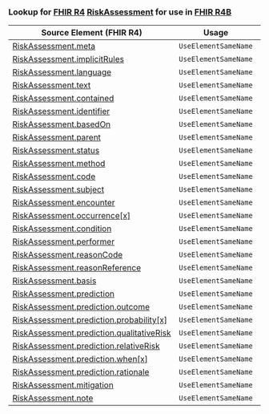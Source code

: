 ### Lookup for [FHIR R4](https://hl7.org/fhir/R4/) [RiskAssessment](https://hl7.org/fhir/R4/RiskAssessment.html) for use in [FHIR R4B](https://hl7.org/fhir/R4B/)

| Source Element (FHIR R4) | Usage | Target |
| -------------- | ----- | ------ |
| [RiskAssessment.meta](https://hl7.org/fhir/R4/RiskAssessment.html#resource) | `UseElementSameName` | [RiskAssessment.meta](https://hl7.org/fhir/R4B/RiskAssessment.html#resource) |
| [RiskAssessment.implicitRules](https://hl7.org/fhir/R4/RiskAssessment.html#resource) | `UseElementSameName` | [RiskAssessment.implicitRules](https://hl7.org/fhir/R4B/RiskAssessment.html#resource) |
| [RiskAssessment.language](https://hl7.org/fhir/R4/RiskAssessment.html#resource) | `UseElementSameName` | [RiskAssessment.language](https://hl7.org/fhir/R4B/RiskAssessment.html#resource) |
| [RiskAssessment.text](https://hl7.org/fhir/R4/RiskAssessment.html#resource) | `UseElementSameName` | [RiskAssessment.text](https://hl7.org/fhir/R4B/RiskAssessment.html#resource) |
| [RiskAssessment.contained](https://hl7.org/fhir/R4/RiskAssessment.html#resource) | `UseElementSameName` | [RiskAssessment.contained](https://hl7.org/fhir/R4B/RiskAssessment.html#resource) |
| [RiskAssessment.identifier](https://hl7.org/fhir/R4/RiskAssessment.html#resource) | `UseElementSameName` | [RiskAssessment.identifier](https://hl7.org/fhir/R4B/RiskAssessment.html#resource) |
| [RiskAssessment.basedOn](https://hl7.org/fhir/R4/RiskAssessment.html#resource) | `UseElementSameName` | [RiskAssessment.basedOn](https://hl7.org/fhir/R4B/RiskAssessment.html#resource) |
| [RiskAssessment.parent](https://hl7.org/fhir/R4/RiskAssessment.html#resource) | `UseElementSameName` | [RiskAssessment.parent](https://hl7.org/fhir/R4B/RiskAssessment.html#resource) |
| [RiskAssessment.status](https://hl7.org/fhir/R4/RiskAssessment.html#resource) | `UseElementSameName` | [RiskAssessment.status](https://hl7.org/fhir/R4B/RiskAssessment.html#resource) |
| [RiskAssessment.method](https://hl7.org/fhir/R4/RiskAssessment.html#resource) | `UseElementSameName` | [RiskAssessment.method](https://hl7.org/fhir/R4B/RiskAssessment.html#resource) |
| [RiskAssessment.code](https://hl7.org/fhir/R4/RiskAssessment.html#resource) | `UseElementSameName` | [RiskAssessment.code](https://hl7.org/fhir/R4B/RiskAssessment.html#resource) |
| [RiskAssessment.subject](https://hl7.org/fhir/R4/RiskAssessment.html#resource) | `UseElementSameName` | [RiskAssessment.subject](https://hl7.org/fhir/R4B/RiskAssessment.html#resource) |
| [RiskAssessment.encounter](https://hl7.org/fhir/R4/RiskAssessment.html#resource) | `UseElementSameName` | [RiskAssessment.encounter](https://hl7.org/fhir/R4B/RiskAssessment.html#resource) |
| [RiskAssessment.occurrence[x]](https://hl7.org/fhir/R4/RiskAssessment.html#resource) | `UseElementSameName` | [RiskAssessment.occurrence[x]](https://hl7.org/fhir/R4B/RiskAssessment.html#resource) |
| [RiskAssessment.condition](https://hl7.org/fhir/R4/RiskAssessment.html#resource) | `UseElementSameName` | [RiskAssessment.condition](https://hl7.org/fhir/R4B/RiskAssessment.html#resource) |
| [RiskAssessment.performer](https://hl7.org/fhir/R4/RiskAssessment.html#resource) | `UseElementSameName` | [RiskAssessment.performer](https://hl7.org/fhir/R4B/RiskAssessment.html#resource) |
| [RiskAssessment.reasonCode](https://hl7.org/fhir/R4/RiskAssessment.html#resource) | `UseElementSameName` | [RiskAssessment.reasonCode](https://hl7.org/fhir/R4B/RiskAssessment.html#resource) |
| [RiskAssessment.reasonReference](https://hl7.org/fhir/R4/RiskAssessment.html#resource) | `UseElementSameName` | [RiskAssessment.reasonReference](https://hl7.org/fhir/R4B/RiskAssessment.html#resource) |
| [RiskAssessment.basis](https://hl7.org/fhir/R4/RiskAssessment.html#resource) | `UseElementSameName` | [RiskAssessment.basis](https://hl7.org/fhir/R4B/RiskAssessment.html#resource) |
| [RiskAssessment.prediction](https://hl7.org/fhir/R4/RiskAssessment.html#resource) | `UseElementSameName` | [RiskAssessment.prediction](https://hl7.org/fhir/R4B/RiskAssessment.html#resource) |
| [RiskAssessment.prediction.outcome](https://hl7.org/fhir/R4/RiskAssessment.html#resource) | `UseElementSameName` | [RiskAssessment.prediction.outcome](https://hl7.org/fhir/R4B/RiskAssessment.html#resource) |
| [RiskAssessment.prediction.probability[x]](https://hl7.org/fhir/R4/RiskAssessment.html#resource) | `UseElementSameName` | [RiskAssessment.prediction.probability[x]](https://hl7.org/fhir/R4B/RiskAssessment.html#resource) |
| [RiskAssessment.prediction.qualitativeRisk](https://hl7.org/fhir/R4/RiskAssessment.html#resource) | `UseElementSameName` | [RiskAssessment.prediction.qualitativeRisk](https://hl7.org/fhir/R4B/RiskAssessment.html#resource) |
| [RiskAssessment.prediction.relativeRisk](https://hl7.org/fhir/R4/RiskAssessment.html#resource) | `UseElementSameName` | [RiskAssessment.prediction.relativeRisk](https://hl7.org/fhir/R4B/RiskAssessment.html#resource) |
| [RiskAssessment.prediction.when[x]](https://hl7.org/fhir/R4/RiskAssessment.html#resource) | `UseElementSameName` | [RiskAssessment.prediction.when[x]](https://hl7.org/fhir/R4B/RiskAssessment.html#resource) |
| [RiskAssessment.prediction.rationale](https://hl7.org/fhir/R4/RiskAssessment.html#resource) | `UseElementSameName` | [RiskAssessment.prediction.rationale](https://hl7.org/fhir/R4B/RiskAssessment.html#resource) |
| [RiskAssessment.mitigation](https://hl7.org/fhir/R4/RiskAssessment.html#resource) | `UseElementSameName` | [RiskAssessment.mitigation](https://hl7.org/fhir/R4B/RiskAssessment.html#resource) |
| [RiskAssessment.note](https://hl7.org/fhir/R4/RiskAssessment.html#resource) | `UseElementSameName` | [RiskAssessment.note](https://hl7.org/fhir/R4B/RiskAssessment.html#resource) |
